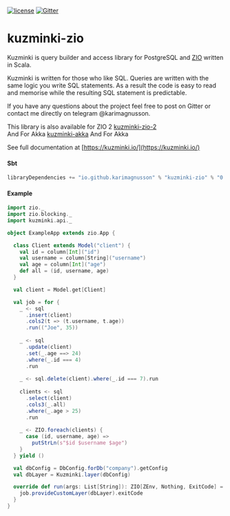 [![license](https://img.shields.io/github/license/rdbc-io/rdbc.svg?style=flat-square)](https://github.com/rdbc-io/rdbc/blob/master/LICENSE)
[![Gitter](https://img.shields.io/gitter/room/gitterHQ/gitter.svg?style=flat-square)](https://gitter.im/kuzminki/kuzminki-zio)
# kuzminki-zio

Kuzminki is query builder and access library for PostgreSQL and [ZIO](https://zio.dev/) written in Scala.

Kuzminki is written for those who like SQL. Queries are written with the same logic you write SQL statements. As a result the code is easy to read and memorise while the resulting SQL statement is predictable.

If you have any questions about the project feel free to post on Gitter or contact me directly on telegram @karimagnusson.

This library is also available for ZIO 2 [kuzminki-zio-2](https://github.com/karimagnusson/kuzminki-zio-2)  
And For Akka [kuzminki-akka](https://github.com/karimagnusson/kuzminki-akka)
And For Akka 

See full documentation at [https://kuzminki.io/](https://kuzminki.io/)

#### Sbt
```sbt
libraryDependencies += "io.github.karimagnusson" % "kuzminki-zio" % "0.9.3"
```

#### Example
```scala
import zio._
import zio.blocking._
import kuzminki.api._

object ExampleApp extends zio.App {

  class Client extends Model("client") {
    val id = column[Int]("id")
    val username = column[String]("username")
    val age = column[Int]("age")
    def all = (id, username, age)
  }

  val client = Model.get[Client]

  val job = for {
    _ <- sql
      .insert(client)
      .cols2(t => (t.username, t.age))
      .run(("Joe", 35))
    
    _ <- sql
      .update(client)
      .set(_.age ==> 24)
      .where(_.id === 4)
      .run
    
    _ <- sql.delete(client).where(_.id === 7).run
    
    clients <- sql
      .select(client)
      .cols3(_.all)
      .where(_.age > 25)
      .run
    
    _ <- ZIO.foreach(clients) {
      case (id, username, age) =>
        putStrLn(s"$id $username $age")
    }
  } yield ()

  val dbConfig = DbConfig.forDb("company").getConfig
  val dbLayer = Kuzminki.layer(dbConfig)

  override def run(args: List[String]): ZIO[ZEnv, Nothing, ExitCode] = {
    job.provideCustomLayer(dbLayer).exitCode
  }
}
```


